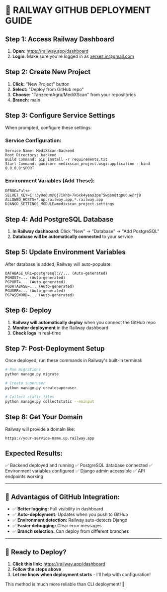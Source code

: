 # 🚀 RAILWAY GITHUB DEPLOYMENT GUIDE

## Step 1: Access Railway Dashboard
1. **Open:** https://railway.app/dashboard
2. **Login:** Make sure you're logged in as xerxez.in@gmail.com

## Step 2: Create New Project
1. **Click:** "New Project" button
2. **Select:** "Deploy from GitHub repo"
3. **Choose:** "TanzeemAgra/MediXScan" from your repositories
4. **Branch:** main

## Step 3: Configure Service Settings
When prompted, configure these settings:

### Service Configuration:
```
Service Name: MediXScan-Backend
Root Directory: backend
Build Command: pip install -r requirements.txt
Start Command: gunicorn medixscan_project.wsgi:application --bind 0.0.0.0:$PORT
```

### Environment Variables (Add These):
```
DEBUG=False
SECRET_KEY=i!!3y0e0um@6j7ikhb+7k6xk4yeas3pe^5wpsn8tqpu0uw@rj9
ALLOWED_HOSTS=*.up.railway.app,*.railway.app
DJANGO_SETTINGS_MODULE=medixscan_project.settings
```

## Step 4: Add PostgreSQL Database
1. **In Railway dashboard:** Click "New" → "Database" → "Add PostgreSQL"
2. **Database will be automatically connected** to your service

## Step 5: Update Environment Variables
After database is added, Railway will auto-populate:
```
DATABASE_URL=postgresql://... (Auto-generated)
PGHOST=... (Auto-generated)
PGPORT=... (Auto-generated)
PGDATABASE=... (Auto-generated)
PGUSER=... (Auto-generated)
PGPASSWORD=... (Auto-generated)
```

## Step 6: Deploy
1. **Railway will automatically deploy** when you connect the GitHub repo
2. **Monitor deployment** in the Railway dashboard
3. **Check logs** in real-time

## Step 7: Post-Deployment Setup
Once deployed, run these commands in Railway's built-in terminal:

```bash
# Run migrations
python manage.py migrate

# Create superuser
python manage.py createsuperuser

# Collect static files
python manage.py collectstatic --noinput
```

## Step 8: Get Your Domain
Railway will provide a domain like:
```
https://your-service-name.up.railway.app
```

## Expected Results:
✅ Backend deployed and running
✅ PostgreSQL database connected
✅ Environment variables configured
✅ Django admin accessible
✅ API endpoints working

---

## 🎯 Advantages of GitHub Integration:
- ✅ **Better logging:** Full visibility in dashboard
- ✅ **Auto-deployment:** Updates when you push to GitHub
- ✅ **Environment detection:** Railway auto-detects Django
- ✅ **Easier debugging:** Clear error messages
- ✅ **Branch selection:** Can deploy from different branches

---

## 🚀 Ready to Deploy?

1. **Click this link:** https://railway.app/dashboard
2. **Follow the steps above**
3. **Let me know when deployment starts** - I'll help with configuration!

This method is much more reliable than CLI deployment! 🎉